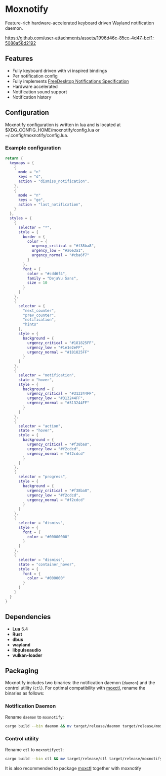 # Moxnotify

Feature-rich hardware-accelerated keyboard driven Wayland notification daemon.


https://github.com/user-attachments/assets/1996d46c-85cc-4d47-bcf1-5088a58d2192


## Features

- Fully keyboard driven with vi inspired bindings
- Per notification config
- Fully implements [FreeDesktop Notifications Specification](https://specifications.freedesktop.org/notification-spec/latest/)
- Hardware accelerated
- Notification sound support
- Notification history

## Configuration

Moxnotify configuration is written in lua and is located at $XDG_CONFIG_HOME/moxnotify/config.lua or ~/.config/moxnotify/config.lua.

### Example configuration

```lua
return {
  keymaps = {
    {
      mode = "n"
      keys = "d",
      action = "dismiss_notification",
    },
    {
      mode = "n"
      keys = "ge",
      action = "last_notification",
    }
  },
  styles = {
    {
      selector = "*",
      style = {
        border = {
          color = {
            urgency_critical = "#f38ba8",
            urgency_low = "#a6e3a1",
            urgency_normal = "#cba6f7"
          }
        },
        font = {
          color = "#cdd6f4",
          family = "DejaVu Sans",
          size = 10
        }
      }
    },
    {
      selector = {
        "next_counter",
        "prev_counter",
        "notification",
        "hints"
      },
      style = {
        background = {
          urgency_critical = "#181825FF",
          urgency_low = "#1e1e2eFF",
          urgency_normal = "#181825FF"
        }
      }
    },
    {
      selector = "notification",
      state = "hover",
      style = {
        background = {
          urgency_critical = "#313244FF",
          urgency_low = "#313244FF",
          urgency_normal = "#313244FF"
        }
      }
    },
    {
      selector = "action",
      state = "hover",
      style = {
        background = {
          urgency_critical = "#f38ba8",
          urgency_low = "#f2cdcd",
          urgency_normal = "#f2cdcd"
        }
      }
    },
    {
      selector = "progress",
      style = {
        background = {
          urgency_critical = "#f38ba8",
          urgency_low = "#f2cdcd",
          urgency_normal = "#f2cdcd"
        }
      }
    },
    {
      selector = "dismiss",
      style = {
        font = {
          color = "#00000000"
        }
      }
    },
    {
      selector = "dismiss",
      state = "container_hover",
      style = {
        font = {
          color = "#000000"
        }
      }
    }
  }
}
```

## Dependencies

- **Lua** 5.4  
- **Rust**  
- **dbus**
- **wayland**  
- **libpulseaudio**  
- **vulkan-loader**

## Packaging

Moxnotify includes two binaries: the notification daemon (`daemon`) and the control utility (`ctl`). For optimal compatibility with [moxctl](https://github.com/unixpariah/moxctl), rename the binaries as follows:

### Notification Daemon

Rename `daemon` to `moxnotify`:

```bash
cargo build --bin daemon && mv target/release/daemon target/release/moxnotify
```

### Control utility

Rename `ctl` to `moxnotifyctl`:

```bash
cargo build --bin ctl && mv target/release/ctl target/release/moxnotifyctl
```
It is also recommended to package [moxctl](https://github.com/unixpariah/moxctl) together with moxnotify
